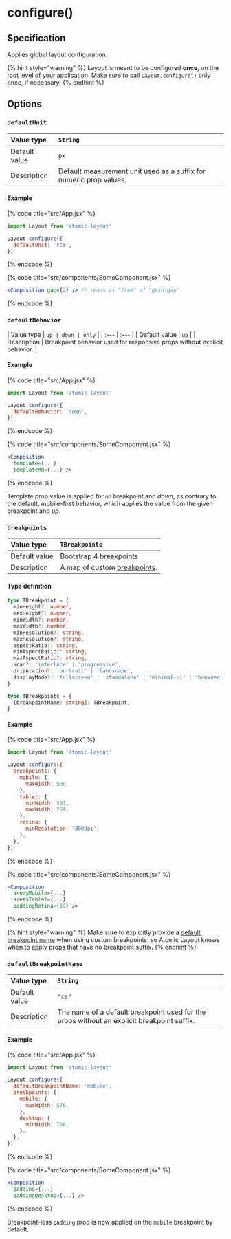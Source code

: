 # configure\(\)

## Specification

Applies global layout configuration.

{% hint style="warning" %}
Layout is meant to be configured **once**, on the root level of your application. Make sure to call `Layout.configure()` only once, if necessary.
{% endhint %}

## Options

### `defaultUnit`

| Value type | `String` |
| :--- | :--- |
| Default value | `px` |
| Description | Default measurement unit used as a suffix for numeric prop values. |

#### Example

{% code title="src/App.jsx" %}
```jsx
import Layout from 'atomic-layout'

Layout.configure({
  defaultUnit: 'rem',
})
```
{% endcode %}

{% code title="src/components/SomeComponent.jsx" %}
```jsx
<Composition gap={2} /> // reads as "2rem" of "grid-gap"
```
{% endcode %}

### `defaultBehavior`

| Value type | `up | down | only` |
| :--- | :--- |
| Default value | `up` |
| Description | Breakpoint behavior used for responsive props without explicit behavior. |

#### Example

{% code title="src/App.jsx" %}
```jsx
import Layout from 'atomic-layout'

Layout.configure({
  defaultBehavior: 'down',
})
```
{% endcode %}

{% code title="src/components/SomeComponent.jsx" %}
```jsx
<Composition
  template={...}
  templateMd={...} />
```
{% endcode %}

Template prop value is applied for `md` breakpoint and _down_, as contrary to the default, mobile-first behavior, which applies the value from the given breakpoint and _up_.

### `breakpoints`

| Value type | `TBreakpoints` |
| :--- | :--- |
| Default value | Bootstrap 4 breakpoints |
| Description | A map of custom [breakpoints](../../fundamentals/breakpoints.md). |

#### Type definition

```typescript
type TBreakpoint = {
  minHeight?: number,
  maxHeight?: number,
  minWidth?: number,
  maxWidth?: number,
  minResolution?: string,
  maxResolution?: string,
  aspectRatio?: string,
  minAspectRatio?: string,
  maxAspectRatio?: string,
  scan?: 'interlace' | 'progressive',
  orientation?: 'portrait' | 'landscape',
  displayMode?: 'fullscreen' | 'standalone' | 'minimal-ui' | 'browser',
}

type TBreakpoints = {
  [breakpointName: string]: TBreakpoint,
}
```

#### Example

{% code title="src/App.jsx" %}
```jsx
import Layout from 'atomic-layout'

Layout.configure({
  breakpoints: {
    mobile: {
      maxWidth: 500,
    },
    tablet: {
      minWidth: 501,
      maxWidth: 764,
    },
    retina: {
      minResolution: '300dpi',
    },
  },
})
```
{% endcode %}

{% code title="src/components/SomeComponent.jsx" %}
```jsx
<Composition
  areasMobile={...}
  areasTablet={...}
  paddingRetina={10} />
```
{% endcode %}

{% hint style="warning" %}
Make sure to explicitly provide a [default breakpoint name](configure.md#defaultbreakpointname) when using custom breakpoints, so Atomic Layout knows when to apply props that have no breakpoint suffix.
{% endhint %}

### `defaultBreakpointName`

| Value type | `String` |
| :--- | :--- |
| Default value | `"xs"` |
| Description | The name of a default breakpoint used for the props without an explicit breakpoint suffix. |

#### Example

{% code title="src/App.jsx" %}
```jsx
import Layout from 'atomic-layout'

Layout.configure({
  defaultBreakpointName: 'mobile',
  breakpoints: {
    mobile: {
      maxWidth: 576,
    },
    desktop: {
      minWidth: 768,
    },
  },
})
```
{% endcode %}

{% code title="src/components/SomeComponent.jsx" %}
```jsx
<Composition
  padding={...}
  paddingDesktop={...} />
```
{% endcode %}

Breakpoint-less `padding` prop is now applied on the `mobile` breakpoint by default.

